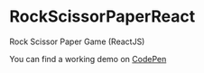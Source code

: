 # RockScissorPaperReact
Rock Scissor Paper Game (ReactJS)

You can find a working demo on [CodePen](https://codepen.io/alexiovay/pen/rEEmEz?editors=0110#0)
